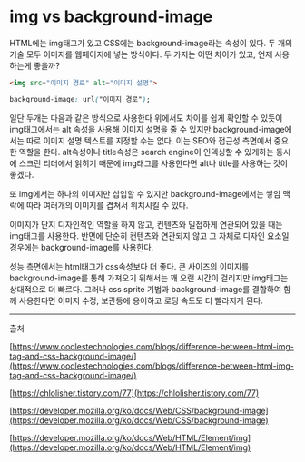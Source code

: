 # img vs background-image

HTML에는 img태그가 있고 CSS에는 background-image라는 속성이 있다. 두 개의 기술 모두 이미지를 웹페이지에 넣는 방식이다. 두 가지는 어떤 차이가 있고, 언제 사용하는게 좋을까?

```html
<img src="이미지 경로" alt="이미지 설명">
```

```css
background-image: url("이미지 경로");
```

일단 두개는 다음과 같은 방식으로 사용한다 위에서도 차이를 쉽게 확인할 수 있듯이 img태그에서는 alt 속성을 사용해 이미지 설명을 줄 수 있지만 background-image에서는 따로 이미지 설명 텍스트를 지정할 수는 없다. 이는 SEO와 접근성 측면에서 중요한 역할을 한다. alt속성이나 title속성은 search engine이 인덱싱할 수 있게하는 동시에 스크린 리더에서 읽히기 때문에 img태그를 사용한다면 alt나 title를 사용하는 것이 좋겠다. 

또 img에서는 하나의 이미지만 삽입할 수 있지만 background-image에서는 쌓임 맥락에 따라 여러개의 이미지를 겹쳐서 위치시킬 수 있다. 

이미지가 단지 디자인적인 역할을 하지 않고, 컨텐츠와 밀접하게 연관되어 있을 때는 img태그를 사용한다. 반면에 단순히 컨텐츠와 연관되지 않고 그 자체로 디자인 요소일 경우에는 background-image를 사용한다. 

성능 측면에서는 html태그가 css속성보다 더 좋다. 큰 사이즈의 이미지를 background-image를 통해 가져오기 위해서는 꽤 오랜 시간이 걸리지만 img태그는 상대적으로 더 빠르다. 그러나 css sprite 기법과 background-image를 결합하여 함께 사용한다면 이미지 수정, 보관등에 용이하고 로딩 속도도 더 빨라지게 된다.

---
출처

[https://www.oodlestechnologies.com/blogs/difference-between-html-img-tag-and-css-background-image/](https://www.oodlestechnologies.com/blogs/difference-between-html-img-tag-and-css-background-image/)

[https://chlolisher.tistory.com/77](https://chlolisher.tistory.com/77)

[https://developer.mozilla.org/ko/docs/Web/CSS/background-image](https://developer.mozilla.org/ko/docs/Web/CSS/background-image)

[https://developer.mozilla.org/ko/docs/Web/HTML/Element/img](https://developer.mozilla.org/ko/docs/Web/HTML/Element/img)
